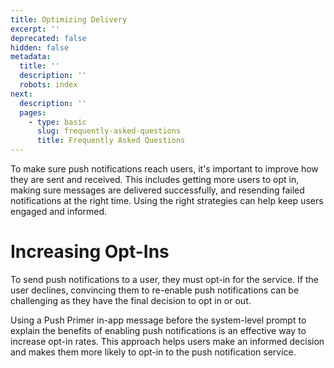 ```yaml
---
title: Optimizing Delivery
excerpt: ''
deprecated: false
hidden: false
metadata:
  title: ''
  description: ''
  robots: index
next:
  description: ''
  pages:
    - type: basic
      slug: frequently-asked-questions
      title: Frequently Asked Questions
---
```

To make sure push notifications reach users, it's important to improve how they are sent and received. This includes getting more users to opt in, making sure messages are delivered successfully, and resending failed notifications at the right time. Using the right strategies can help keep users engaged and informed.

# Increasing Opt-Ins

To send push notifications to a user, they must opt-in for the service. If the user declines, convincing them to re-enable push notifications can be challenging as they have the final decision to opt in or out.

Using a Push Primer in-app message before the system-level prompt to explain the benefits of enabling push notifications is an effective way to increase opt-in rates. This approach helps users make an informed decision and makes them more likely to opt-in to the push notification service.
